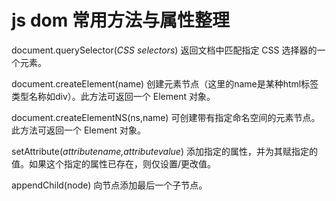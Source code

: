 # js dom 常用方法与属性整理

document.querySelector\(_CSS selectors_\) 返回文档中匹配指定 CSS 选择器的一个元素。

document.createElement\(name\)  创建元素节点（这里的name是某种html标签类型名称如div）。此方法可返回一个 Element 对象。

document.createElementNS \(ns,name\)  可创建带有指定命名空间的元素节点。此方法可返回一个 Element 对象。

setAttribute\(_attributename,attributevalue_\)  添加指定的属性，并为其赋指定的值。如果这个指定的属性已存在，则仅设置/更改值。

appendChild\(node\)  向节点添加最后一个子节点。


